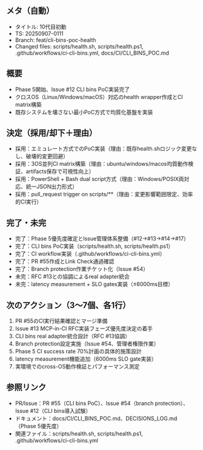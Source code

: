 ## メタ（自動）
- タイトル: 10代目初動
- TS: 20250907-0111
- Branch: feat/cli-bins-poc-health
- Changed files: scripts/health.sh, scripts/health.ps1, .github/workflows/ci-cli-bins.yml, docs/CI/CLI_BINS_POC.md

## 概要
- Phase 5開始、Issue #12 CLI bins PoC実装完了
- クロスOS（Linux/Windows/macOS）対応のhealth wrapper作成とCI matrix構築
- 既存システムを壊さない最小PoC方式で均質化基盤を実装

## 決定（採用/却下＋理由）
- 採用：エミュレート方式でのPoC実装（理由：既存health.shロジック変更なし、破壊的変更回避）
- 採用：3OS並列CI matrix構築（理由：ubuntu/windows/macos均質動作検証、artifacts保存で可視性向上）
- 採用：PowerShell + Bash dual script方式（理由：Windows/POSIX両対応、統一JSON出力形式）
- 採用：pull_request trigger on scripts/**（理由：変更影響範囲限定、効率的CI実行）

## 完了・未完
- 完了：Phase 5優先度確定とIssue管理体系整備（#12→#13→#14→#17）
- 完了：CLI bins PoC実装（scripts/health.sh, scripts/health.ps1）
- 完了：CI workflow実装（.github/workflows/ci-cli-bins.yml）
- 完了：PR #55作成とLink Check通過確認
- 完了：Branch protection作業チケット化（Issue #54）
- 未完：RFC #13との協調によるreal adapter統合
- 未完：latency measurement + SLO gates実装（≤6000ms目標）

## 次のアクション（3〜7個、各1行）
1. PR #55のCI実行結果確認とマージ準備
2. Issue #13 MCP-in-CI RFC実装フェーズ優先度決定の着手
3. CLI bins real adapter統合設計（RFC #13協調）
4. Branch protection設定実施（Issue #54、管理者権限作業）
5. Phase 5 CI success rate 70%計画の具体的施策設計
6. latency measurement機能追加（6000ms SLO gate実装）
7. 実環境でのcross-OS動作検証とパフォーマンス測定

## 参照リンク
- PR/Issue：PR #55（CLI bins PoC）、Issue #54（branch protection）、Issue #12（CLI bins導入試験）
- ドキュメント：docs/CI/CLI_BINS_POC.md、DECISIONS_LOG.md（Phase 5優先度）
- 関連ファイル：scripts/health.sh, scripts/health.ps1, .github/workflows/ci-cli-bins.yml